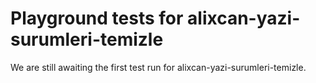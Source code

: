 # Playground tests for alixcan-yazi-surumleri-temizle
We are still awaiting the first test run for alixcan-yazi-surumleri-temizle.
